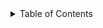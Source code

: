 <!-- Table of Contents -->
<details>
    <summary>Table of Contents</summary>
    <ol>
        <li>
            <a href="#about-the-project">About the Project</a>
            <ul>
                <a href="#built-with">Built With</a>
            </ul>
        </li>
        <li>
            <a href="#getting-started">Getting Started</a>
            <ul>
                <li><a href="#prequisities">Prequisities</a></li>
                <li><a href="#installation">Installation</a></li>
            </ul>
        </li>
        <li><a href="#usage">Usage</a></li>
        <li><a href="#roadmap">Roadmap</a></li>
        <li><a href="#license">License</a></li>
        <li><a href="#acknowledgement">Acknowledgement</a></li>
    </ol>
</details>
